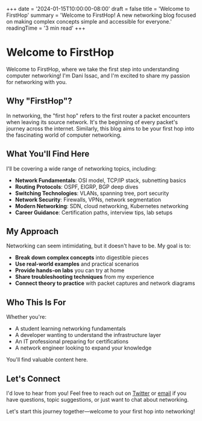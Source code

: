 +++
date = '2024-01-15T10:00:00-08:00'
draft = false
title = 'Welcome to FirstHop'
summary = 'Welcome to FirstHop! A new networking blog focused on making complex concepts simple and accessible for everyone.'
readingTime = '3 min read'
+++

# Welcome to FirstHop

Welcome to FirstHop, where we take the first step into understanding computer networking! I'm Dani Issac, and I'm excited to share my passion for networking with you.

## Why "FirstHop"?

In networking, the "first hop" refers to the first router a packet encounters when leaving its source network. It's the beginning of every packet's journey across the internet. Similarly, this blog aims to be your first hop into the fascinating world of computer networking.

## What You'll Find Here

I'll be covering a wide range of networking topics, including:

- **Network Fundamentals**: OSI model, TCP/IP stack, subnetting basics
- **Routing Protocols**: OSPF, EIGRP, BGP deep dives
- **Switching Technologies**: VLANs, spanning tree, port security
- **Network Security**: Firewalls, VPNs, network segmentation
- **Modern Networking**: SDN, cloud networking, Kubernetes networking
- **Career Guidance**: Certification paths, interview tips, lab setups

## My Approach

Networking can seem intimidating, but it doesn't have to be. My goal is to:

- **Break down complex concepts** into digestible pieces
- **Use real-world examples** and practical scenarios
- **Provide hands-on labs** you can try at home
- **Share troubleshooting techniques** from my experience
- **Connect theory to practice** with packet captures and network diagrams

## Who This Is For

Whether you're:
- A student learning networking fundamentals
- A developer wanting to understand the infrastructure layer
- An IT professional preparing for certifications
- A network engineer looking to expand your knowledge

You'll find valuable content here.

## Let's Connect

I'd love to hear from you! Feel free to reach out on [Twitter](https://twitter.com/daniissac) or [email](mailto:hello@firsthop.tech) if you have questions, topic suggestions, or just want to chat about networking.

Let's start this journey together—welcome to your first hop into networking!
